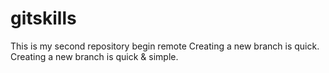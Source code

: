 # gitskills
This is my second repository begin remote
Creating a new branch is quick.
Creating a new branch is quick & simple.
